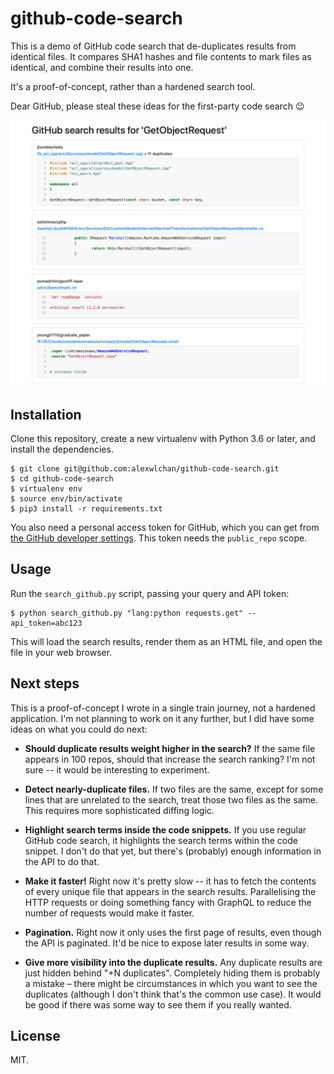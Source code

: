 # github-code-search

This is a demo of GitHub code search that de-duplicates results from identical files.
It compares SHA1 hashes and file contents to mark files as identical, and combine their results into one.

It's a proof-of-concept, rather than a hardened search tool.

Dear GitHub, please steal these ideas for the first-party code search 😉

![](search_results.png)

## Installation

Clone this repository, create a new virtualenv with Python 3.6 or later, and install the dependencies.

```console
$ git clone git@github.com:alexwlchan/github-code-search.git
$ cd github-code-search
$ virtualenv env
$ source env/bin/activate
$ pip3 install -r requirements.txt
```

You also need a personal access token for GitHub, which you can get from [the GitHub developer settings](https://github.com/settings/tokens).
This token needs the `public_repo` scope.

## Usage

Run the `search_github.py` script, passing your query and API token:

```python3
$ python search_github.py "lang:python requests.get" --api_token=abc123
```

This will load the search results, render them as an HTML file, and open the file in your web browser.

## Next steps

This is a proof-of-concept I wrote in a single train journey, not a hardened application.
I'm not planning to work on it any further, but I did have some ideas on what you could do next:

*   **Should duplicate results weight higher in the search?**
    If the same file appears in 100 repos, should that increase the search ranking?
    I'm not sure -- it would be interesting to experiment.

*   **Detect nearly-duplicate files.**
    If two files are the same, except for some lines that are unrelated to the search, treat those two files as the same.
    This requires more sophisticated diffing logic.

*   **Highlight search terms inside the code snippets.**
    If you use regular GitHub code search, it highlights the search terms within the code snippet.
    I don't do that yet, but there's (probably) enough information in the API to do that.

*   **Make it faster!**
    Right now it's pretty slow -- it has to fetch the contents of every unique file that appears in the search results.
    Parallelising the HTTP requests or doing something fancy with GraphQL to reduce the number of requests would make it faster.

*   **Pagination.**
    Right now it only uses the first page of results, even though the API is paginated.
    It'd be nice to expose later results in some way.

*   **Give more visibility into the duplicate results.**
    Any duplicate results are just hidden behind "+N duplicates".
    Completely hiding them is probably a mistake – there might be circumstances in which you want to see the duplicates (although I don't think that's the common use case).
    It would be good if there was some way to see them if you really wanted.

## License

MIT.
